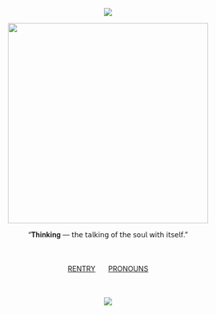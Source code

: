 <div align="center">
   
![](https://komarev.com/ghpvc/?username=hymnusveritatis&abbreviated=true&style=for-the-badge&color=72629e&label=☼)


<p align="center">
   <img src="https://file.garden/aAg-tXrabAPrZUtx/67_sin_titulo_20250526211215.png"%7Bwidth=400px height=400px}/>
</p>



<p align="center">
“𝐓𝐡𝐢𝐧𝐤𝐢𝐧𝐠 — 𝗍𝗁𝖾 𝗍𝖺𝗅𝗄𝗂𝗇𝗀 𝗈𝖿 𝗍𝗁𝖾 𝗌𝗈𝗎𝗅 𝗐𝗂𝗍𝗁 𝗂𝗍𝗌𝖾𝗅𝖿.”
</p>
ㅤㅤㅤㅤㅤㅤ


<p align="center">
<a href="https://rentry.co/veritasetvirtus">RENTRY</a>ㅤㅤ<a href="https://pronouns.cc/@orphicverity">PRONOUNS</a>
</p>
ㅤㅤㅤㅤㅤㅤ
ㅤㅤㅤㅤㅤㅤ
<p align="center">
   <img src="https://64.media.tumblr.com/ed6c3199da0b60b8568dbd2d11d8bc3b/c6a761c486be9cef-c2/s75x75_c1/e253dc3e2cf69333358aeabe3baaeb894539b11f.gifv">
</p>
